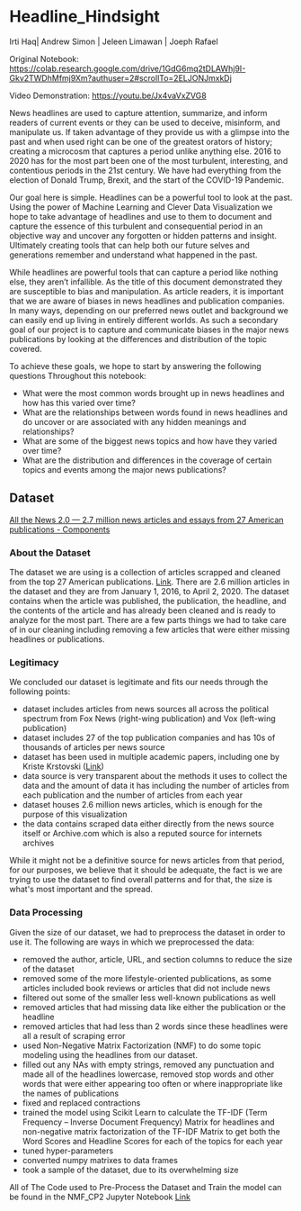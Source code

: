 # Headline_Hindsight
Irti Haq| Andrew Simon | Jeleen Limawan | Joeph Rafael

Original Notebook: https://colab.research.google.com/drive/1GdG6mq2tDLAWhj9I-Gkv2TWDhMfmj9Xm?authuser=2#scrollTo=2ELJONJmxkDj

Video Demonstration: https://youtu.be/Jx4vaVxZVG8 

News headlines are used to capture attention, summarize, and inform readers of current events or they can be used to deceive, misinform, and manipulate us. If taken advantage of they provide us with a glimpse into the past and when used right can be one of the greatest orators of history; creating a microcosm that captures a period unlike anything else. 2016 to 2020 has for the most part been one of the most turbulent, interesting, and contentious periods in the 21st century. We have had everything from the election of Donald Trump, Brexit, and the start of the COVID-19 Pandemic. 

Our goal here is simple. Headlines can be a powerful tool to look at the past. Using the power of Machine Learning and Clever Data Visualization we hope to take advantage of headlines and use to them to document and capture the essence of this turbulent and consequential period in an objective way and uncover any forgotten or hidden patterns and insight. Ultimately creating tools that can help both our future selves and generations remember and understand what happened in the past. 

While headlines are powerful tools that can capture a period like nothing else, they aren’t infallible. As the title of this document demonstrated they are susceptible to bias and manipulation.  As article readers, it is important that we are aware of biases in news headlines and publication companies. In many ways, depending on our preferred news outlet and background we can easily end up living in entirely different worlds. As such a secondary goal of our project is to capture and communicate biases in the major news publications by looking at the differences and distribution of the topic covered. 

To achieve these goals, we hope to start by answering the following questions Throughout this notebook:
- What were the most common words brought up in news headlines and how has this varied over time?
- What are the relationships between words found in news headlines and do uncover or are associated with any hidden meanings and relationships? 
-  What are some of the biggest news topics and how have they varied over time? 
- What are the distribution and differences in the coverage of certain topics and events among the major news publications?

## Dataset
[All the News 2.0 — 2.7 million news articles and essays from 27 American publications - Components](https://components.one/datasets/all-the-news-2-news-articles-dataset/)

### About the Dataset
The dataset we are using is a collection of articles scrapped and cleaned from the top 27 American publications. [Link](https://components.one/datasets/all-the-news-2-news-articles-dataset/). There are 2.6 million articles in the dataset and they are from January 1, 2016, to April 2, 2020. The dataset contains when the article was published, the publication, the headline, and the contents of the article and has already been cleaned and is ready to analyze for the most part. There are a few parts things we had to take care of in our cleaning including removing a few articles that were either missing headlines or publications.

### Legitimacy
We concluded our dataset is legitimate and fits our needs through the following points:
- dataset includes articles from news sources all across the political spectrum from Fox News (right-wing publication) and Vox (left-wing publication)
- dataset includes 27 of the top publication companies and has 10s of thousands of articles per news source
- dataset has been used in multiple academic papers, including one by Kriste Krstovski ([Link](https://arxiv.org/abs/2209.08129))
- data source is very transparent about the methods it uses to collect the data and the amount of data it has including the number of articles from each publication and the number of articles from each year
- dataset houses 2.6 million news articles, which is enough for the purpose of this visualization
- the data contains scraped data either directly from the news source itself or Archive.com which is also a reputed source for internets archives

While it might not be a definitive source for news articles from that period, for our purposes, we believe that it should be adequate, the fact is we are trying to use the dataset to find overall patterns and for that, the size is what's most important and the spread.

### Data Processing
Given the size of our dataset, we had to preprocess the dataset in order to use it. The following are ways in which we preprocessed the data:
- removed the author, article, URL, and section columns to reduce the size of the dataset
- removed some of the more lifestyle-oriented publications, as some articles included book reviews or articles that did not include news
- filtered out some of the smaller less well-known publications as well
- removed articles that had missing data like either the publication or the headline
- removed articles that had less than 2 words since these headlines were all a result of scraping error
- used Non-Negative Matrix Factorization (NMF) to do some topic modeling using the headlines from our dataset.
- filled out any NAs with empty strings, removed any punctuation and made all of the headlines lowercase, removed stop words and other words that were either appearing too often or where inappropriate like the names of publications
- fixed and replaced contractions
- trained the model using Scikit Learn to calculate the TF-IDF (Term Frequency – Inverse Document Frequency) Matrix for headlines and non-negative matrix factorization of the TF-IDF Matrix to get both the Word Scores and Headline Scores for each of the topics for each year
- tuned hyper-parameters
- converted numpy matrixes to data frames
- took a sample of the dataset, due to its overwhelming size

All of The Code used to Pre-Process the Dataset and Train the model can be found in the NMF_CP2 Jupyter Notebook [Link](https://colab.research.google.com/drive/1RM6nXakddB3tf3MZPiWBKclSaAum9c9_?authuser=2#scrollTo=Ruvyu_kj6U5V)
